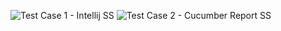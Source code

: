 ![Test Case 1 - Intellij SS ](https://github.com/user-attachments/assets/c332b546-e93a-4e87-b918-6f1ae52a9a40)
![Test Case 2 - Cucumber Report SS](https://github.com/user-attachments/assets/a78d7f82-06ec-49d4-9015-b922a53942d5)
